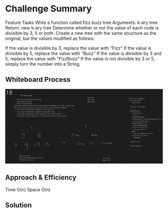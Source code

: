 # Challenge Summary
<!-- Description of the challenge -->
Feature Tasks
Write a function called fizz buzz tree
Arguments: k-ary tree
Return: new k-ary tree
Determine whether or not the value of each node is divisible by 3, 5 or both. Create a new tree with the same structure as the original, but the values modified as follows:

If the value is divisible by 3, replace the value with “Fizz”
If the value is divisible by 5, replace the value with “Buzz”
If the value is divisible by 3 and 5, replace the value with “FizzBuzz”
If the value is not divisible by 3 or 5, simply turn the number into a String.

## Whiteboard Process
<!-- Embedded whiteboard image -->
![Fizz Buzz K-ary](kary_fizz_buzz.png)

## Approach & Efficiency
<!-- What approach did you take? Why? What is the Big O space/time for this approach? -->
Time O(n)
Space O(n)

## Solution
<!-- Show how to run your code, and examples of it in action -->
